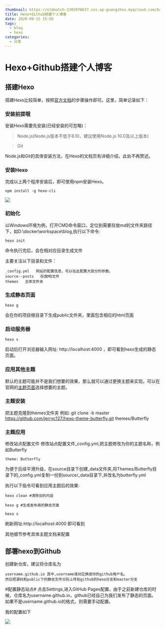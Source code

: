 ```yaml
---
thumbnail: https://oldmatch-1302978637.cos.ap-guangzhou.myqcloud.com/banner2.jpg
title: Hexo+Github搭建个人博客
date: 2020-09-15 15:50
tags:
  - blog
  - hexo
categories:
  - 分享
---
```


# Hexo+Github搭建个人博客

## 搭建Hexo  
搭建Hexo比较简单，按照[官方文档](https://hexo.io/zh-cn/docs/)的步骤操作即可。这里，简单记录如下：

### 安装前提哦
安装Hexo需要先安装(已经安装的可忽略)：
> Node.js(Node.js版本不低于8.10，建议使用Node.js 10.0及以上版本)

> Git

Node.js和Git的具体安装方法，在Hexo的文档页有详细介绍，此处不再赘述。

### 安装Hexo
完成以上两个程序安装后，即可使用npm安装Hexo。

`npm install -g hexo-cli`

![](https://oldmatch-1302978637.cos.ap-guangzhou.myqcloud.com/3381990-84e4eb31f7bcd917.jpg)

### 初始化
以Windows环境为例，打开CMD命令窗口，定位到需要存放md的文件夹路径下，如D:\docker\workspace\blog,执行以下命令:

`hexo init`

命令执行完后，会在相对应目录生成文件

主要关注以下目录和文件：

	_config.yml   网站的配置信息，可以在此配置大部分的参数。
	source--posts   存放MD文件
	themes   主体文件夹
  
### 生成静态页面

`hexo g`

会在你的项目根目录下生成public文件夹，里面包含相应的html页面

### 启动服务器

`hexo s`

启动后打开浏览器输入网址: http://localhost:4000 ，即可看到hexo生成的静态页面。


### 应用其他主题
默认的主题可能并不是我们想要的效果，那么就可以通过更换主题来实现。可以在官网的[主题页面](https://hexo.io/themes)选择想要的主题。

### 主题安装

把主题克隆到themes文件夹 例如:  git clone -b master https://github.com/jerryc127/hexo-theme-butterfly.git themes/Butterfly

### 主题应用

修改站点配置文件
修改站点配置文件_config.yml,把主题修改为你的主题名称，例如Butterfly

	theme: Butterfly

为便于后续平滑升级，在source目录下创建_data文件夹,将Themes/Butterfly目录下的_config.yml复制一份到source/_data目录下,并改名为butterfly.yml

执行以下指令可看到应用主题后的效果:

`hexo clean #清除旧的内容`

`hexo g #生成发布用的静态页面`

`hexo s`

刷新网址:http://localhost:4000 即可看到

其他细节参考具体主题文档来配置

## 部署hexo到Github

创建新仓库，建议将仓库名为

	username.github.io 其中,username请对应换成你的github用户名。
	然后把源码和public下的静态文件分别上传到github的hexo分支和master分支

#配置静态站点#
点击Settings,进入GitHub Pages配置，由于之前新建仓库的时候，仓库名为username.github.io，github已经自己为我们发布了静态的页面。如果不是username.github.io的格式，则需要手动配置。

我的配置如下

![](https://oldmatch-1302978637.cos.ap-guangzhou.myqcloud.com/1.png)